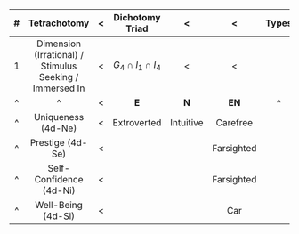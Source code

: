 
|  #  |                      Tetrachotomy                       |  <  |     Dichotomy Triad     |     <     |     <      | Types |  <  |  <  |  <  |
| :-: | :-----------------------------------------------------: | :-: | :---------------------: | :-------: | :--------: | :---: | :-: | :-: | :-: |
|  1  | Dimension (Irrational) / Stimulus Seeking / Immersed In |  <  | $G_4 \cap I_1 \cap I_4$ |     <     |     <      |       |  <  |  <  |  <  |
|  ^  |                            ^                            |  <  |          **E**          |   **N**   |   **EN**   |   ^   |  ^  |  ^  |  ^  |
|  ^  |                   Uniqueness (4d-Ne)                    |  <  |       Extroverted       | Intuitive |  Carefree  |       |     |     |     |
|  ^  |                    Prestige (4d-Se)                     |  <  |                         |           | Farsighted |       |     |     |     |
|  ^  |                 Self-Confidence (4d-Ni)                 |  <  |                         |           | Farsighted |       |     |     |     |
|  ^  |                   Well-Being (4d-Si)                    |  <  |                         |           |    Car     |       |     |     |     |

